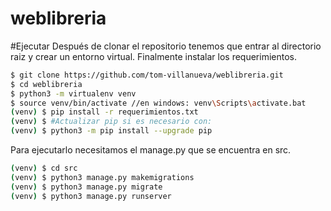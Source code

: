 ﻿# weblibreria

#Ejecutar
Después de clonar el repositorio tenemos que entrar al directorio raiz y crear un entorno virtual. Finalmente instalar los requerimientos.

```bash
$ git clone https://github.com/tom-villanueva/weblibreria.git
$ cd weblibreria
$ python3 -m virtualenv venv
$ source venv/bin/activate //en windows: venv\Scripts\activate.bat
(venv) $ pip install -r requerimientos.txt
(venv) $ #Actualizar pip si es necesario con:
(venv) $ python3 -m pip install --upgrade pip
```

Para ejecutarlo necesitamos el manage.py que se encuentra en src.

```bash
(venv) $ cd src
(venv) $ python3 manage.py makemigrations
(venv) $ python3 manage.py migrate
(venv) $ python3 manage.py runserver
```